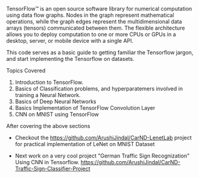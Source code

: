 TensorFlow™ is an open source software library for numerical computation using data flow graphs. Nodes in the graph represent mathematical operations, while the graph edges represent the multidimensional data arrays (tensors) communicated between them. The flexible architecture allows you to deploy computation to one or more CPUs or GPUs in a desktop, server, or mobile device with a single API.

This code serves as a basic guide to getting familiar the Tensorflow jargon, and start implementing the Tensorflow on datasets.

Topics Covered

1. Introduction to TensorFlow.
2. Basics of Classification problems, and hyperparatemers involved in training a Neural Network.
3. Basics of Deep Neural Networks
4. Basics Implementation of TensorFlow Convolution Layer
5. CNN on MNIST using TensorFlow

After covering the above sections

- Checkout the https://github.com/ArushiJindal/CarND-LenetLab project for practical implementation of LeNet on MNIST Dataset
 
- Next work on a very cool project "German Traffic Sign Recognization" Using CNN in Tensorflow. https://github.com/ArushiJindal/CarND-Traffic-Sign-Classifier-Project






